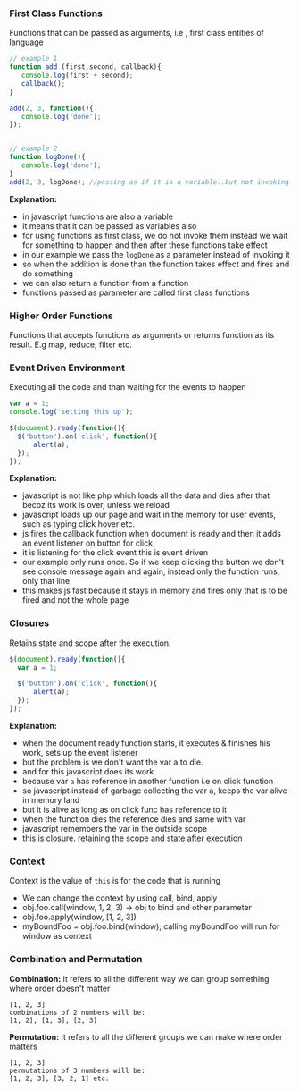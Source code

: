 
### First Class Functions

Functions that can be passed as arguments, i.e , first class entities of language

```js
// example 1
function add (first,second, callback){
   console.log(first + second);
   callback();
}   

add(2, 3, function(){
   console.log('done');
});


// example 2
function logDone(){
   console.log('done');
}
add(2, 3, logDone); //passing as if it is a variable..but not invoking it using ();
```

**Explanation:**

- in javascript functions are also a variable
- it means that it can be passed as variables also
- for using functions as first class, we do not invoke them instead we wait for something to happen and then after these functions take effect
- in our example we pass the `logDone` as a parameter instead of invoking it
- so when the addition is done than the function takes effect and fires and do something
- we can also return a function from a function
- functions passed as parameter are called first class functions

### Higher Order Functions

Functions that accepts functions as arguments or returns function as its result. E.g map, reduce, filter etc.

### Event Driven Environment

Executing all the code and than waiting for the events to happen

```js
var a = 1;
console.log('setting this up');

$(document).ready(function(){
  $('button').on('click', function(){
      alert(a);
  });
});
```

**Explanation:**

- javascript is not like php which loads all the data and dies after that becoz its work is over, unless we reload
- javascript loads up our page and wait in the memory for user events, such as typing click hover etc.
- js fires the callback function when document is ready and then it adds an event listener on button for click
- it is listening for the click event this is event driven
- our example only runs once. So if we keep clicking the button we don't see console message again and again, instead only the function runs, only that line.
- this makes js fast because it stays in memory and fires only that is to be fired and not the whole page

### Closures

Retains state and scope after the execution. 

```js
$(document).ready(function(){
  var a = 1;

  $('button').on('click', function(){
      alert(a);
  });
});
```

**Explanation:**

- when the document ready function starts, it executes & finishes his work, sets up the event listener
- but the problem is we don't want the var a to die.
- and for this javascript does its work.
- because var `a` has reference in another function i.e on click function
- so javascript instead of garbage collecting the var a, keeps the var alive in memory land 
- but it is alive as long as on click func has reference to it
- when the function dies the reference dies and same with var
- javascript remembers the var in the outside scope 
- this is closure. retaining the scope and state after execution

### Context

Context is the value of `this` is for the code that is running

- We can change the context by using call, bind, apply
- obj.foo.call(window, 1, 2, 3) -> obj to bind and other parameter
- obj.foo.apply(window, [1, 2, 3])
- myBoundFoo = obj.foo.bind(window); calling myBoundFoo will run for window as context

### Combination and Permutation

**Combination:** It refers to all the different way we can group something where order doesn't matter

```
[1, 2, 3]
combinations of 2 numbers will be: 
[1, 2], [1, 3], [2, 3]
```

**Permutation:** It refers to all the different groups we can make where order matters

```
[1, 2, 3]
permutations of 3 numbers will be:
[1, 2, 3], [3, 2, 1] etc.
```

